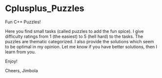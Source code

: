 # Cplusplus_Puzzles
Fun C++ Puzzles!

Here you find small tasks (called puzzles to add the fun spice).
I give difficulty ratings from 1 (the easiest) to 5 (hell hard) to the tasks.
The puzzles are thematic categorized.
I also provide the solutions which seem to be optimal in my opinion.
Let me know if you have better solutions, then I learn from you.

Enjoy!

Cheers,
Jimbola
